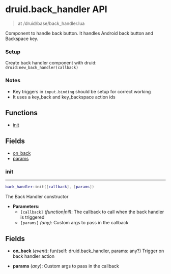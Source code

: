 # druid.back_handler API

> at /druid/base/back_handler.lua

Component to handle back button. It handles Android back button and Backspace key.

### Setup
Create back handler component with druid: `druid:new_back_handler(callback)`

### Notes
- Key triggers in `input.binding` should be setup for correct working
- It uses a key_back and key_backspace action ids

## Functions

- [init](#init)

## Fields

- [on_back](#on_back)
- [params](#params)



### init

---
```lua
back_handler:init([callback], [params])
```

The Back Handler constructor

- **Parameters:**
	- `[callback]` *(function|nil)*: The callback to call when the back handler is triggered
	- `[params]` *(any)*: Custom args to pass in the callback


## Fields
<a name="on_back"></a>
- **on_back** (_event_): fun(self: druid.back_handler, params: any?) Trigger on back handler action

<a name="params"></a>
- **params** (_any_): Custom args to pass in the callback

